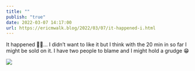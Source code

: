 ```yaml
---
title: ""
publish: "true"
date: 2022-03-07 14:17:00
url: https://ericmwalk.blog/2022/03/07/it-happened-i.html
---
```


It happened 🤦‍♂️… I didn’t want to like it but I think with the 20 min in so far I might be sold on it. I have two people to blame and I might hold a grudge 😁



![](https://ericmwalk.blog/uploads/2022/82c07e15f6.jpg)